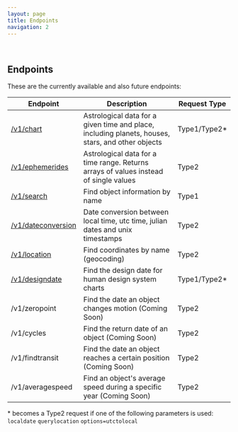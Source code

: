 ```yaml
---
layout: page
title: Endpoints
navigation: 2
---
```


<style>
	.inner a {
		color: royalblue;
		font-weight: bold;
	}
	.inner code {
		font-size: 100%;
	}
	.sidebar {
		width: 30%
	}
	.navigation li {
		padding: 5px;
	}
</style>

<br>

## Endpoints

These are the currently available and also future endpoints:

| Endpoint | Description | Request Type
|---|---|---|
| [/v1/chart](/astrologico/chart.html) | Astrological data for a given time and place, including planets, houses, stars, and other objects | Type1/Type2* |
| [/v1/ephemerides](/astrologico/ephemerides.html) |  Astrological data for a time range. Returns arrays of values instead of single values | Type2 |
| [/v1/search](/astrologico/search.html) | Find object information by name | Type1 |
| [/v1/dateconversion](/astrologico/dateconversion.html) | Date conversion between local time, utc time, julian dates and unix timestamps | Type2 |
| [/v1/location](/astrologico/location.html) | Find coordinates by name (geocoding) | Type2 |
| [/v1/designdate](/astrologico/designdate.html) | Find the design date for human design system charts | Type1/Type2* |
| /v1/zeropoint | Find the date an object changes motion (Coming Soon) | Type2 |
| /v1/cycles | Find the return date of an object (Coming Soon) | Type2 |
| /v1/findtransit | Find the date an object reaches a certain position (Coming Soon) | Type2 |
| /v1/averagespeed | Find an object's average speed during a specific year (Coming Soon) | Type2 |

\* becomes a Type2 request if one of the following parameters is used:<br>`localdate` `querylocation` `options=utctolocal`

<br><br><br>
